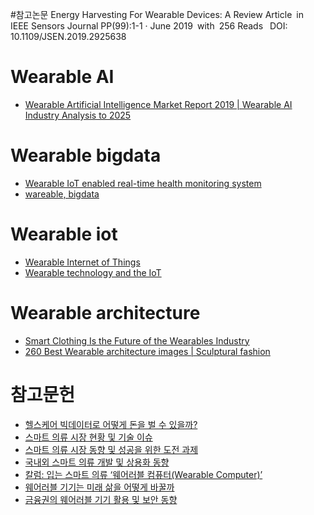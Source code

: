 #참고논문
Energy Harvesting For Wearable Devices: A Review
Article in IEEE Sensors Journal PP(99):1-1 · June 2019 with 256 Reads 
DOI: 10.1109/JSEN.2019.2925638



# Wearable AI
* [Wearable Artificial Intelligence Market Report 2019 | Wearable AI Industry Analysis to 2025](https://www.marketwatch.com/press-release/wearable-artificial-intelligence-market-report-2019-wearable-ai-industry-analysis-to-2025-2019-09-03)

# Wearable bigdata
* [Wearable IoT enabled real-time health monitoring system](https://link.springer.com/article/10.1186/s13638-018-1308-x)
* [wareable, bigdata](http://uclab.khu.ac.kr/resources/publication/C_304.pdf)

# Wearable iot
* [Wearable Internet of Things](https://www.researchgate.net/publication/290487009_Wearable_Internet_of_Things_Concept_Architectural_Components_and_Promises_for_Person-Centered_Healthcare)
* [Wearable technology and the IoT](https://www.ericsson.com/en/reports-and-papers/consumerlab/reports/wearable-technology-and-the-internet-of-things)

# Wearable architecture
* [Smart Clothing Is the Future of the Wearables Industry](https://interestingengineering.com/smart-clothing-is-the-future-of-the-wearables-industry)
* [260 Best Wearable architecture images | Sculptural fashion](https://www.pinterest.co.kr/amandaluu3/wearable-architecture/)

# 참고문헌
* [헬스케어 빅데이터로 어떻게 돈을 벌 수 있을까?](https://publy.co/content/1653)
* [스마트 의류 시장 현황 및 기술 이슈](https://www.eiric.or.kr/literature/ser_view.php?grp_gu=inle&f1=DS&gu=INLE013A0&q1_yy=2018&q1_mm=12&rn=10&q1_vol=45&q1_no=12&cmd=qryview&SnxIndxNum=219388&rownum=6&totalCnt=12&pg=1)
* [스마트 의류 시장 동향 및 성공을 위한 도전 과제](http://super.textopia.or.kr:8888/newsletter/180918/lib02_1.pdf)
* [국내외 스마트 의류 개발 및 상용화 동향](https://file.mk.co.kr/meet/2019/11/pdf_readtop_2019_980769_1574657806.pdf)
* [칼럼: 입는 스마트 의류 ‘웨어러블 컴퓨터(Wearable Computer)’](https://www.enewko.com/archives/33813)
* [웨어러블 기기는 미래 삶을 어떻게 바꿀까](https://m.zdnet.co.kr/news_view.asp?article_id=20180428004843)
* [금융권의 웨어러블 기기 활용 및 보안 동향](https://www.fsec.or.kr/common/proc/fsec/bbs/42/fileDownLoad/755.do)
